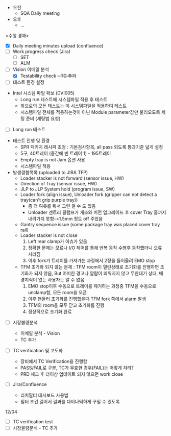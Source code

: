 - 오전
	- SQA Daily meeting
- 오후
	- ...

<수행 경과>
- [x] Daily meeting minutes upload (confluence)
- [ ] Work progress check (Jira)
	- [ ] SET
	- [ ] ALM
- [ ] Vision 이메일 분석
	- [x] Testability check ~~- TC 추가~~

- [ ] 테스트 환경 설정
- Intel 시스템 파일 확보 (DVI005)
	- Long run 테스트에 시스템파일 적용 후 테스트
	- 앞으로의 모든 테스트는 이 시스템파일을 적용하여 테스트
	- 시스템파일 전체를 적용하는것이 아닌 Module parameter값만 불러오도록 세팅 준비 (세팅법 요청)

- [ ] Long run 테스트
- 테스트 진행 및 환경
	- SPR 패키지 레시피 조정 : 기본검사항목, all pass 되도록 통과기준 넓게 설정
	- 5구, 40트레이 (중간에 빈 트레이 1) - 195트레이
	- Empty tray is not Jam 옵션 사용
	- 시스템파일 적용
- 발생결함목록 (uploaded to JIRA TFP)
	- Loader stacker is not forward (sensor issue, HW)
	- Direction of Tray (sensor issue, HW)
	- JLP to JLP System hold (program issue, SW)
	- Loader fork (align issue), Unloader fork (gripper can not detect a tray(can't grip purple tray))
		- 좀 더 여유를 줘서 그런 걸 수 도 있음
		- Unloader 겐트리 클램프가 개조와 버전 업그레이드 후 cover Tray 홈까지 내려가지 못함->1.5mm 정도 off 주었음
	- Gantry sequence issue (some package tray was placed cover tray rail)
	- Loader stacker is not close
		1. Left rear clamp가 이슈가 있음
		2. 정확한 문제는 모르나 I/O 제어를 통해 반복 동작 수행후 동작했더니 오류 사라짐
		3. 이후 fork가 트레이를 가져가는 과정에서 2장을 들어올려 EMO stop 
	- TFM 초기화 되지 않는 문제 : TFM room이 열린상태로 초기화를 진행하면 초기화가 되지 않음, But 어떠한 경고나 알람이 띄워지지 않고 무한대기 상태, 배경지식이 없는 사용자는 알 수 없음
		1. EMO stop이후 수동으로 트레이를 제거하는 과정중 TFM을 수동으로 unclamp함, 모든 room을 오픈
		2. 이후 핸들러 초기화를 진행했을때 TFM fork 쪽에서 alarm 발생
		3. TFM의 room을 모두 닫고 초기화를 진행
		4. 정상적으로 초기화 완료

- [ ] 시장불량분석
	- 이메일 분석 - Vision
	- TC 추가

- [ ] TC verification 및 고도화
	- 장비에서 TC Verification을 진행함
	- PASS/FAIL로 구분, TC가 무효한 경우(FAIL)는 어떻게 처리?
	- PRD 체크 후 더이상 업데이트 되지 않으면 work close

- [ ] Jira/Confluence
	- 리치필터 대시보드 사용법
	- 필터 조건 걸어서 결과를 다이나믹하게 꾸밀 수 있도록

12/04
- [ ] TC verification test
- [ ] 시장불량분석 - TC 추가